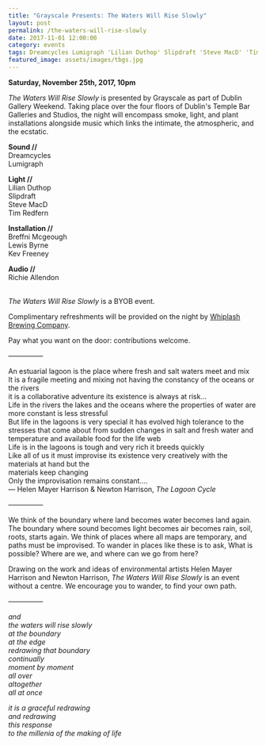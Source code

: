 ```yaml
---
title: "Grayscale Presents: The Waters Will Rise Slowly"
layout: post
permalink: /the-waters-will-rise-slowly
date: 2017-11-01 12:00:00
category: events
tags: Dreamcycles Lumigraph 'Lilian Duthop' Slipdraft 'Steve MacD' 'Tim Redfern' 'Breffni McGeough' 'Lewis Byrne' 'Kev Freeney' 'Richie Allendon' 'Whiplash' 'Gallery Weekend' 'Temple Bar Gallery & Studios'
featured_image: assets/images/tbgs.jpg
---
```


**Saturday, November 25th, 2017, 10pm**

_The Waters Will Rise Slowly_ is presented by Grayscale as part of Dublin Gallery Weekend. Taking place over the four floors of Dublin's Temple Bar Galleries and Studios, the night will encompass smoke, light, and plant installations alongside music which links the intimate, the atmospheric, and the ecstatic.

**Sound //**
<br /> Dreamcycles
<br /> Lumigraph

**Light //**
<br /> Lilian Duthop
<br /> Slipdraft
<br /> Steve MacD
<br /> Tim Redfern

**Installation //**
<br /> Breffni Mcgeough
<br /> Lewis Byrne
<br /> Kev Freeney

**Audio //**
<br /> Richie Allendon<br /><br />

_The Waters Will Rise Slowly_ is a BYOB event.

Complimentary refreshments will be provided on the night by [Whiplash Brewing Company](http://www.whiplashbeer.com/).

Pay what you want on the door: contributions welcome.

—————

An estuarial lagoon is the place where fresh and salt waters meet and mix
<br /> It is a fragile meeting and mixing not having the constancy of the oceans or the rivers
<br /> it is a collaborative adventure its existence is always at risk...
<br /> Life in the rivers the lakes and the oceans where the properties of water are more constant is less stressful
<br /> But life in the lagoons is very special it has evolved high tolerance to the stresses that come about from sudden changes
in salt and fresh water and temperature and available food for the life web
<br /> Life is in the lagoons is tough and very rich it breeds quickly
<br /> Like all of us it must improvise its existence very creatively with the materials at hand but the
<br /> materials keep changing
<br /> Only the improvisation remains constant....
<br />
<span style="text-align: right;">— Helen Mayer Harrison &amp; Newton Harrison, _The Lagoon Cycle_</span>

—————

We think of the boundary where land becomes water becomes land again. The boundary where sound becomes light becomes air becomes rain, soil, roots, starts again. We think of places where all maps are temporary, and paths must be improvised. To wander in places like these is to ask, What is possible? Where are we, and where can we go from here?

Drawing on the work and ideas of environmental artists Helen Mayer Harrison and Newton Harrison, _The Waters Will Rise Slowly_ is an event without a centre. We encourage you to wander, to find your own path.</p>

—————

_and_
<br /> _the waters will rise slowly_
<br /> _at the boundary_
<br /> _at the edge_
<br /> _redrawing that boundary_
<br /> _continually_
<br /> _moment by moment_
<br /> _all over_
<br /> _altogether_
<br /> _all at once_

_it is a graceful redrawing_
<br /> _and redrawing_
<br /> _this response_
<br /> _to the millenia of the making of life_
